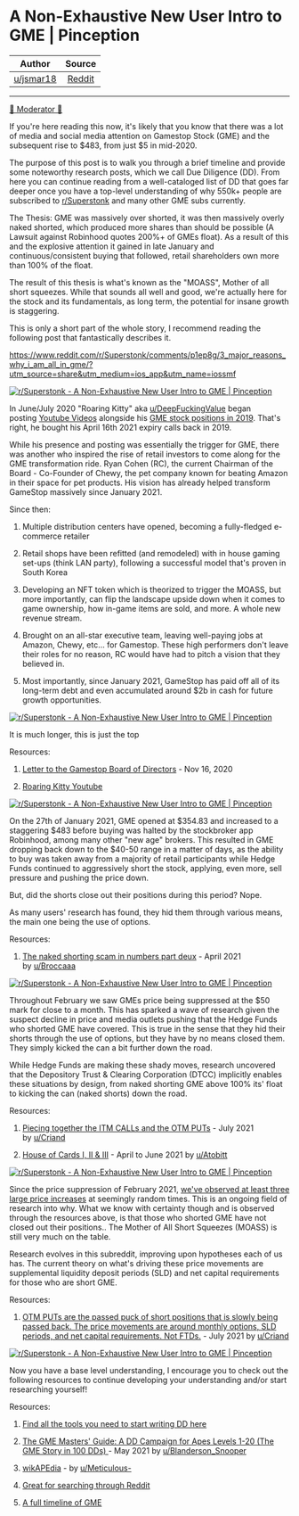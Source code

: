 A Non-Exhaustive New User Intro to GME | Pinception
===================================================

| Author       | Source       | 
| :-------------: |:-------------:|
|  [u/jsmar18](https://www.reddit.com/user/jsmar18/) | [Reddit](https://www.reddit.com/r/Superstonk/comments/p4aa7o/a_nonexhaustive_new_user_intro_to_gme_pinception/) | 

---

[🚀 Moderator 🚀](https://www.reddit.com/r/Superstonk/search?q=flair_name%3A%22%F0%9F%9A%80%20Moderator%20%F0%9F%9A%80%22&restrict_sr=1)

If you're here reading this now, it's likely that you know that there was a lot of media and social media attention on Gamestop Stock (GME) and the subsequent rise to $483, from just $5 in mid-2020.

The purpose of this post is to walk you through a brief timeline and provide some noteworthy research posts, which we call Due Diligence (DD). From here you can continue reading from a well-cataloged list of DD that goes far deeper once you have a top-level understanding of why 550k+ people are subscribed to [r/Superstonk](https://www.reddit.com/r/Superstonk/) and many other GME subs currently.

The Thesis: GME was massively over shorted, it was then massively overly naked shorted, which produced more shares than should be possible (A Lawsuit against Robinhood quotes 200%+ of GMEs float). As a result of this and the explosive attention it gained in late January and continuous/consistent buying that followed, retail shareholders own more than 100% of the float.

The result of this thesis is what's known as the "MOASS", Mother of all short squeezes. While that sounds all well and good, we're actually here for the stock and its fundamentals, as long term, the potential for insane growth is staggering.

This is only a short part of the whole story, I recommend reading the following post that fantastically describes it.

<https://www.reddit.com/r/Superstonk/comments/p1ep8g/3_major_reasons_why_i_am_all_in_gme/?utm_source=share&utm_medium=ios_app&utm_name=iossmf>

[![r/Superstonk - A Non-Exhaustive New User Intro to GME | Pinception](https://preview.redd.it/x63w0pz2dch71.jpg?width=1895&format=pjpg&auto=webp&s=ef335040a643321ee9fbbddb27ac86ec8adff452)](https://preview.redd.it/x63w0pz2dch71.jpg?width=1895&format=pjpg&auto=webp&s=ef335040a643321ee9fbbddb27ac86ec8adff452)

In June/July 2020 "Roaring Kitty" aka [u/DeepFuckingValue](https://www.reddit.com/u/DeepFuckingValue/) began posting [Youtube Videos](https://www.youtube.com/c/RoaringKitty/videos) alongside his [GME stock positions in 2019](https://www.reddit.com/user/DeepFuckingValue/). That's right, he bought his April 16th 2021 expiry calls back in 2019.

While his presence and posting was essentially the trigger for GME, there was another who inspired the rise of retail investors to come along for the GME transformation ride. Ryan Cohen (RC), the current Chairman of the Board - Co-Founder of Chewy, the pet company known for beating Amazon in their space for pet products. His vision has already helped transform GameStop massively since January 2021.

Since then:

1.  Multiple distribution centers have opened, becoming a fully-fledged e-commerce retailer

2.  Retail shops have been refitted (and remodeled) with in house gaming set-ups (think LAN party), following a successful model that's proven in South Korea

3.  Developing an NFT token which is theorized to trigger the MOASS, but more importantly, can flip the landscape upside down when it comes to game ownership, how in-game items are sold, and more. A whole new revenue stream.

4.  Brought on an all-star executive team, leaving well-paying jobs at Amazon, Chewy, etc... for Gamestop. These high performers don't leave their roles for no reason, RC would have had to pitch a vision that they believed in.

5.  Most importantly, since January 2021, GameStop has paid off all of its long-term debt and even accumulated around $2b in cash for future growth opportunities.

[![r/Superstonk - A Non-Exhaustive New User Intro to GME | Pinception](https://preview.redd.it/lywqwfo6dch71.png?width=1177&format=png&auto=webp&s=248ddb1a20b98b9b6ab09fe7d167d0b7c0a7f755)](https://preview.redd.it/lywqwfo6dch71.png?width=1177&format=png&auto=webp&s=248ddb1a20b98b9b6ab09fe7d167d0b7c0a7f755)

It is much longer, this is just the top

Resources:

1.  [Letter to the Gamestop Board of Directors](https://www.reddit.com/r/Superstonk/comments/nnq2uy/psa_to_new_apes_ryan_cohens_letter_to_gamestop/) - Nov 16, 2020

2.  [Roaring Kitty Youtube](https://www.youtube.com/c/RoaringKitty/videos)

[![r/Superstonk - A Non-Exhaustive New User Intro to GME | Pinception](https://preview.redd.it/hgv0qdd8dch71.jpg?width=1895&format=pjpg&auto=webp&s=336196939ae8df218846a26661b8974739acb666)](https://preview.redd.it/hgv0qdd8dch71.jpg?width=1895&format=pjpg&auto=webp&s=336196939ae8df218846a26661b8974739acb666)

On the 27th of January 2021, GME opened at $354.83 and increased to a staggering $483 before buying was halted by the stockbroker app Robinhood, among many other "new age" brokers. This resulted in GME dropping back down to the $40-50 range in a matter of days, as the ability to buy was taken away from a majority of retail participants while Hedge Funds continued to aggressively short the stock, applying, even more, sell pressure and pushing the price down.

But, did the shorts close out their positions during this period? Nope.

As many users' research has found, they hid them through various means, the main one being the use of options.

Resources:

1.  [The naked shorting scam in numbers part deux](https://www.reddit.com/r/Superstonk/comments/o14ccz/the_naked_shorting_scam_in_numbers_part_deux_up/) - April 2021 by [u/Broccaaa](https://www.reddit.com/u/Broccaaa/)

[![r/Superstonk - A Non-Exhaustive New User Intro to GME | Pinception](https://preview.redd.it/uz0bfk3adch71.jpg?width=1895&format=pjpg&auto=webp&s=a7c833a6ed014aafead9e20082805f57d4faf825)](https://preview.redd.it/uz0bfk3adch71.jpg?width=1895&format=pjpg&auto=webp&s=a7c833a6ed014aafead9e20082805f57d4faf825)

Throughout February we saw GMEs price being suppressed at the $50 mark for close to a month. This has sparked a wave of research given the suspect decline in price and media outlets pushing that the Hedge Funds who shorted GME have covered. This is true in the sense that they hid their shorts through the use of options, but they have by no means closed them. They simply kicked the can a bit further down the road.

While Hedge Funds are making these shady moves, research uncovered that the Depository Trust & Clearing Corporation (DTCC) implicitly enables these situations by design, from naked shorting GME above 100% its' float to kicking the can (naked shorts) down the road.

Resources:

1.  [Piecing together the ITM CALLs and the OTM PUTs](https://www.reddit.com/r/GMEJungle/comments/orrblw/speculative_piecing_together_the_itm_calls_and/) - July 2021 by [u/Criand](https://www.reddit.com/u/Criand/)

2.  [House of Cards I, II & III](https://www.reddit.com/r/Superstonk/comments/nm83eb/a_house_of_cards_parts_i_ii_iii_in_pdf/) - April to June 2021 by [u/Atobitt](https://www.reddit.com/u/Atobitt/)

[![r/Superstonk - A Non-Exhaustive New User Intro to GME | Pinception](https://preview.redd.it/8cblaneblch71.jpg?width=1895&format=pjpg&auto=webp&s=a8cc9bb2d78af4354acc7ae8484dbb335b06986a)](https://preview.redd.it/8cblaneblch71.jpg?width=1895&format=pjpg&auto=webp&s=a8cc9bb2d78af4354acc7ae8484dbb335b06986a)

Since the price suppression of February 2021, [we've observed at least three large price increases](https://www.tradingview.com/chart/VWdwJbOd/) at seemingly random times. This is an ongoing field of research into why. What we know with certainty though and is observed through the resources above, is that those who shorted GME have not closed out their positions.. The Mother of All Short Squeezes (MOASS) is still very much on the table.

Research evolves in this subreddit, improving upon hypotheses each of us has. The current theory on what's driving these price movements are supplemental liquidity deposit periods (SLD) and net capital requirements for those who are short GME.

Resources:

1.  [OTM PUTs are the passed puck of short positions that is slowly being passed back. The price movements are around monthly options, SLD periods, and net capital requirements. Not FTDs.](https://www.reddit.com/r/Superstonk/comments/on9dtz/otm_puts_are_the_passed_puck_of_short_positions/) - July 2021 by [u/Criand](https://www.reddit.com/u/Criand/)

[![r/Superstonk - A Non-Exhaustive New User Intro to GME | Pinception](https://preview.redd.it/wf7rwp5ddch71.jpg?width=1895&format=pjpg&auto=webp&s=d4f1460b7aed6be27714bb67380b53fefb0374f6)](https://preview.redd.it/wf7rwp5ddch71.jpg?width=1895&format=pjpg&auto=webp&s=d4f1460b7aed6be27714bb67380b53fefb0374f6)

Now you have a base level understanding, I encourage you to check out the following resources to continue developing your understanding and/or start researching yourself!

Resources:

1.  [Find all the tools you need to start writing DD here](https://www.reddit.com/r/Superstonk/comments/p1q4kv/tools_of_the_trade_pinception/)

2.  [The GME Masters' Guide: A DD Campaign for Apes Levels 1-20 (The GME Story in 100 DDs) ](https://www.reddit.com/r/Superstonk/comments/njwv6n/the_gme_masters_guide_a_dd_campaign_for_apes/)- May 2021 by [u/Blanderson_Snooper](https://www.reddit.com/u/Blanderson_Snooper/)

3.  [wikAPEdia](https://github.com/verymeticulous/wikAPEdia) - by [u/Meticulous-](https://www.reddit.com/u/Meticulous-/)

4.  [Great for searching through Reddit](https://redditsearch.io/)

5.  [A full timeline of GME](https://gmetimeline.com/)
